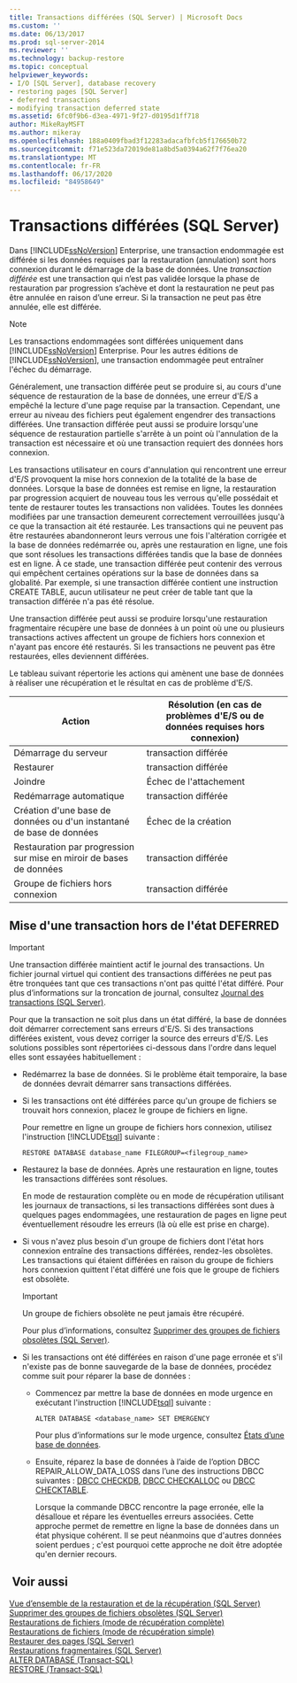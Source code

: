 ```yaml
---
title: Transactions différées (SQL Server) | Microsoft Docs
ms.custom: ''
ms.date: 06/13/2017
ms.prod: sql-server-2014
ms.reviewer: ''
ms.technology: backup-restore
ms.topic: conceptual
helpviewer_keywords:
- I/O [SQL Server], database recovery
- restoring pages [SQL Server]
- deferred transactions
- modifying transaction deferred state
ms.assetid: 6fc0f9b6-d3ea-4971-9f27-d0195d1ff718
author: MikeRayMSFT
ms.author: mikeray
ms.openlocfilehash: 188a0409fbad3f12283adacafbfcb5f176650b72
ms.sourcegitcommit: f71e523da72019de81a8bd5a0394a62f7f76ea20
ms.translationtype: MT
ms.contentlocale: fr-FR
ms.lasthandoff: 06/17/2020
ms.locfileid: "84958649"
---
```

# <a name="deferred-transactions-sql-server"></a>Transactions différées (SQL Server)
  Dans [!INCLUDE[ssNoVersion](../../includes/ssnoversion-md.md)] Enterprise, une transaction endommagée est différée si les données requises par la restauration (annulation) sont hors connexion durant le démarrage de la base de données. Une *transaction différée* est une transaction qui n’est pas validée lorsque la phase de restauration par progression s’achève et dont la restauration ne peut pas être annulée en raison d’une erreur. Si la transaction ne peut pas être annulée, elle est différée.  
  
> [!NOTE]  
>  Les transactions endommagées sont différées uniquement dans [!INCLUDE[ssNoVersion](../../includes/ssnoversion-md.md)] Enterprise. Pour les autres éditions de [!INCLUDE[ssNoVersion](../../includes/ssnoversion-md.md)], une transaction endommagée peut entraîner l'échec du démarrage.  
  
 Généralement, une transaction différée peut se produire si, au cours d'une séquence de restauration de la base de données, une erreur d'E/S a empêché la lecture d'une page requise par la transaction. Cependant, une erreur au niveau des fichiers peut également engendrer des transactions différées. Une transaction différée peut aussi se produire lorsqu'une séquence de restauration partielle s'arrête à un point où l'annulation de la transaction est nécessaire et où une transaction requiert des données hors connexion.  
  
 Les transactions utilisateur en cours d'annulation qui rencontrent une erreur d'E/S provoquent la mise hors connexion de la totalité de la base de données. Lorsque la base de données est remise en ligne, la restauration par progression acquiert de nouveau tous les verrous qu'elle possédait et tente de restaurer toutes les transactions non validées. Toutes les données modifiées par une transaction demeurent correctement verrouillées jusqu'à ce que la transaction ait été restaurée. Les transactions qui ne peuvent pas être restaurées abandonneront leurs verrous une fois l'altération corrigée et la base de données redémarrée ou, après une restauration en ligne, une fois que sont résolues les transactions différées tandis que la base de données est en ligne. À ce stade, une transaction différée peut contenir des verrous qui empêchent certaines opérations sur la base de données dans sa globalité. Par exemple, si une transaction différée contient une instruction CREATE TABLE, aucun utilisateur ne peut créer de table tant que la transaction différée n'a pas été résolue.  
  
 Une transaction différée peut aussi se produire lorsqu'une restauration fragmentaire récupère une base de données à un point où une ou plusieurs transactions actives affectent un groupe de fichiers hors connexion et n'ayant pas encore été restaurés. Si les transactions ne peuvent pas être restaurées, elles deviennent différées.  
  
 Le tableau suivant répertorie les actions qui amènent une base de données à réaliser une récupération et le résultat en cas de problème d'E/S.  
  
|Action|Résolution (en cas de problèmes d'E/S ou de données requises hors connexion)|  
|------------|-----------------------------------------------------------------------|  
|Démarrage du serveur|transaction différée|  
|Restaurer|transaction différée|  
|Joindre|Échec de l'attachement|  
|Redémarrage automatique|transaction différée|  
|Création d'une base de données ou d'un instantané de base de données|Échec de la création|  
|Restauration par progression sur mise en miroir de bases de données|transaction différée|  
|Groupe de fichiers hors connexion|transaction différée|  
  
## <a name="moving-a-transaction-out-of-the-deferred-state"></a>Mise d'une transaction hors de l'état DEFERRED  
  
> [!IMPORTANT]  
>  Une transaction différée maintient actif le journal des transactions. Un fichier journal virtuel qui contient des transactions différées ne peut pas être tronquées tant que ces transactions n'ont pas quitté l'état différé. Pour plus d’informations sur la troncation de journal, consultez [Journal des transactions &#40;SQL Server&#41;](../logs/the-transaction-log-sql-server.md).  
  
 Pour que la transaction ne soit plus dans un état différé, la base de données doit démarrer correctement sans erreurs d'E/S. Si des transactions différées existent, vous devez corriger la source des erreurs d'E/S. Les solutions possibles sont répertoriées ci-dessous dans l'ordre dans lequel elles sont essayées habituellement :  
  
-   Redémarrez la base de données. Si le problème était temporaire, la base de données devrait démarrer sans transactions différées.  
  
-   Si les transactions ont été différées parce qu'un groupe de fichiers se trouvait hors connexion, placez le groupe de fichiers en ligne.  
  
     Pour remettre en ligne un groupe de fichiers hors connexion, utilisez l'instruction [!INCLUDE[tsql](../../includes/tsql-md.md)] suivante :  
  
    ```  
    RESTORE DATABASE database_name FILEGROUP=<filegroup_name>  
    ```  
  
-   Restaurez la base de données. Après une restauration en ligne, toutes les transactions différées sont résolues.  
  
     En mode de restauration complète ou en mode de récupération utilisant les journaux de transactions, si les transactions différées sont dues à quelques pages endommagées, une restauration de pages en ligne peut éventuellement résoudre les erreurs (là où elle est prise en charge).  
  
-   Si vous n'avez plus besoin d'un groupe de fichiers dont l'état hors connexion entraîne des transactions différées, rendez-les obsolètes. Les transactions qui étaient différées en raison du groupe de fichiers hors connexion quittent l'état différé une fois que le groupe de fichiers est obsolète.  
  
    > [!IMPORTANT]  
    >  Un groupe de fichiers obsolète ne peut jamais être récupéré.  
  
     Pour plus d’informations, consultez [Supprimer des groupes de fichiers obsolètes &#40;SQL Server&#41;](remove-defunct-filegroups-sql-server.md).  
  
-   Si les transactions ont été différées en raison d'une page erronée et s'il n'existe pas de bonne sauvegarde de la base de données, procédez comme suit pour réparer la base de données :  
  
    -   Commencez par mettre la base de données en mode urgence en exécutant l'instruction [!INCLUDE[tsql](../../includes/tsql-md.md)] suivante :  
  
        ```  
        ALTER DATABASE <database_name> SET EMERGENCY  
        ```  
  
         Pour plus d’informations sur le mode urgence, consultez [États d’une base de données](../databases/database-states.md).  
  
    -   Ensuite, réparez la base de données à l’aide de l’option DBCC REPAIR_ALLOW_DATA_LOSS dans l’une des instructions DBCC suivantes : [DBCC CHECKDB](/sql/t-sql/database-console-commands/dbcc-checkdb-transact-sql), [DBCC CHECKALLOC](/sql/t-sql/database-console-commands/dbcc-checkalloc-transact-sql) ou [DBCC CHECKTABLE](/sql/t-sql/database-console-commands/dbcc-checktable-transact-sql).  
  
         Lorsque la commande DBCC rencontre la page erronée, elle la désalloue et répare les éventuelles erreurs associées. Cette approche permet de remettre en ligne la base de données dans un état physique cohérent. Il se peut néanmoins que d'autres données soient perdues ; c'est pourquoi cette approche ne doit être adoptée qu'en dernier recours.  
  
## <a name="see-also"></a> Voir aussi  
 [Vue d’ensemble de la restauration et de la récupération &#40;SQL Server&#41;](restore-and-recovery-overview-sql-server.md)   
 [Supprimer des groupes de fichiers obsolètes &#40;SQL Server&#41;](remove-defunct-filegroups-sql-server.md)   
 [Restaurations de fichiers &#40;mode de récupération complète&#41;](file-restores-full-recovery-model.md)   
 [Restaurations de fichiers &#40;mode de récupération simple&#41;](file-restores-simple-recovery-model.md)   
 [Restaurer des pages &#40;SQL Server&#41;](restore-pages-sql-server.md)   
 [Restaurations fragmentaires &#40;SQL Server&#41;](piecemeal-restores-sql-server.md)   
 [ALTER DATABASE &#40;Transact-SQL&#41;](/sql/t-sql/statements/alter-database-transact-sql)   
 [RESTORE &#40;Transact-SQL&#41;](/sql/t-sql/statements/restore-statements-transact-sql)  
  
  
